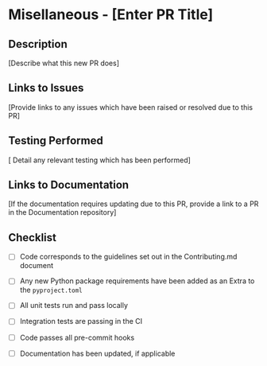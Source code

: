 # Misellaneous - [Enter PR Title]

## Description
[Describe what this new PR does]

## Links to Issues
[Provide links to any issues which have been raised or resolved due to this PR]

## Testing Performed
[ Detail any relevant testing which has been performed]

## Links to Documentation
[If the documentation requires updating due to this PR, provide a link to a PR in the Documentation repository]

## Checklist
- [ ] Code corresponds to the guidelines set out in the Contributing.md document
- [ ] Any new Python package requirements have been added as an Extra to the `pyproject.toml`
- [ ] All unit tests run and pass locally
- [ ] Integration tests are passing in the CI
- [ ] Code passes all pre-commit hooks
- [ ] Documentation has been updated, if applicable


